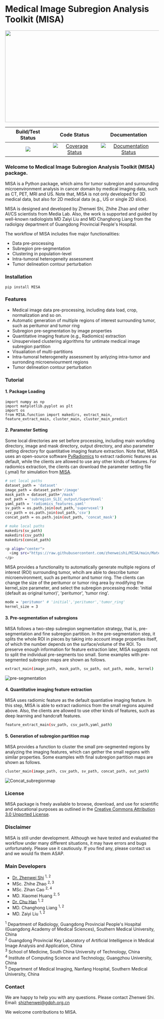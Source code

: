 # Medical Image Subregion Analysis Toolkit (MISA) 

<p align="center">
  <img src="https://user-images.githubusercontent.com/17007301/219617294-a5f38b07-4599-4834-aa7c-96d01299a531.png" width="600" height="300">
</p>

|Build/Test Status|Code Status|Documentation|
| :---------------------------------------------------------------------------------------------------------------------------: | :-----------------------------------------------------------------------------------------------------------------------------------------------------------------------------------------------: | :-------------------------------------------------------------------------------------------------------------------------------------------------: |
| [![](https://travis-ci.org/modelhub-ai/modelhub-engine.svg?branch=master)](https://travis-ci.org/modelhub-ai/modelhub-engine) | [![Coverage Status](https://coveralls.io/repos/github/modelhub-ai/modelhub-engine/badge.svg?branch=master&service=github)](https://coveralls.io/github/modelhub-ai/modelhub-engine?branch=master) | [![Documentation Status](https://readthedocs.org/projects/modelhub/badge/?version=latest)](https://modelhub.readthedocs.io/en/latest/?badge=latest) |

### Welcome to Medical Image Subregion Analysis Toolkit (MISA) package.

MISA is a Python package, which aims for tumor subregion and surrounding microenvironment analysis in cancer domain by medical imaging data, such as CT, PET, MRI and US. Note that, MISA is not only developed for 3D medical data, but also for 2D medical data (e.g., US or single 2D slice). 

MISA is designed and developed by Zhenwei Shi, Zhihe Zhao and other AI/CS scientists from Media Lab. Also, the work is supported and guided by well-known radiologists MD Zaiyi Liu and MD Changhong Liang from the radiolgoy department of Guangdong Provincial People's Hospital.

The workflow of MISA includes five major functionalities:
- Data pre-processing
- Subregion pre-segmentation
- Clustering in population-level
- Intra-tumoral heterogeneity assessment
- Tumor delineation contour perturbation

### Installation

```
pip install MISA
```
### Features

- Medical image data pre-processing, including data load, crop, normalization and so on.
- Automatic generation of multiple regions of interest surrounding tumor, such as peritumor and tumor ring
- Subregion pre-segmentation by image properties
- Quantitative imaging feature (e.g., Radiomics) extraction
- Unsupervised clustering algorithms for untimate medical image subregion partition
- Visualiation of multi-partitions
- Intra-tumoral heterogeneity assessment by anlyzing intra-tumor and surronding microenviourment regions
- Tumor delineation contour perturbation


### Tutorial

#### 1. Package Loading

```
import numpy as np
import matplotlib.pyplot as plt
import os 
from MISA.function import makedirs, extract_main, feature_extract_main, cluster_main, cluster_main_predict
```

#### 2. Parameter Setting
Some local directories are set before processing, including main workding directory, image and mask directory, output directory, and also parameter setting directory for quantitative imaging feature extraction. Note that, MISA uses an open-source software [PyRadiomics](https://pyradiomics.readthedocs.io/en/latest/) to extract radiomic features as default, while the clients are allowed to use any other kinds of features. For radiomics extraction, the clients can download the parameter setting file (.ymal) for simulation from [MISA](https://github.com/zhenweishi/MISA).

```sh
# set local paths
dataset_path = 'dataset'
image_path = dataset_path+'/image'
mask_path = dataset_path+'/mask'
out_path = 'subregion_SLIC_output/SuperVoxel'
yaml_path = 'radiomics_features.yaml'
sv_path = os.path.join(out_path,'supervoxel')
csv_path = os.path.join(out_path,'csv')
concat_path = os.path.join(out_path, 'concat_mask')

# make local paths
makedirs(sv_path)
makedirs(csv_path)
makedirs(concat_path)

<p align="center">
  <img src="https://raw.githubusercontent.com/zhenweishi/MISA/main/Materials/pre-segmentation.png" width="600" height="400">
</p>

```

MISA provides a functionality to automatically generate multiple regions of interest (ROI) surrounding tumor, whcih are able to describe tumor microenvironment, such as peritumor and tumor ring. The clients can change the size of the peritumor or tumor ring area by modifying the kernel_size parameter, and select the subregion processing mode: 'initial (default as original tumor)', 'peritumor', 'tumor ring'.

```sh
mode = 'peritumor' # 'initial','peritumor','tumor_ring'
kernel_size = 3
```
#### 3. Pre-segmentation of subregions

MISA follows a two-step subregion segmentation strategy, that is, pre-segmentation and fine subregion partition. In the pre-segmentation step, it splits the whole ROI in pieces by taking into account image properties itself, of which the number depends on the surface/volume of the ROI. To preserve enough information for feature extraction later, MISA suggests not to split the individual pre-segments too small. Some examples with pre-segmented subregion  maps are shown as follows.

```sh
extract_main(image_path, mask_path, sv_path, out_path, mode, kernel)
```

![pre-segmentation](https://user-images.githubusercontent.com/17007301/219617436-37cf7a37-de46-4574-bcd2-0c070c7dfecd.png)


#### 4. Quantitative imaging feature extraction

MISA uses radiomic feature as the default quantiative imaging feature. In this step, MISA is able to extract radiomics from the small regions aquired above. Also, the clients are allowed to use other kinds of features, such as deep learning and handcraft features.

```sh
feature_extract_main(sv_path, csv_path,yaml_path)
```

#### 5. Generation of subregion partition map

MISA provides a function to cluster the small pre-segmented regions by analyzing the imaging features, which can gether the small regions with similar properties. Some examples with final subregion partition maps are shown as follows.


```sh
cluster_main(image_path, csv_path, sv_path, concat_path, out_path)
```

![Concat_subregionmap](https://user-images.githubusercontent.com/17007301/219617647-edd8599e-2299-47e1-bd4f-21028f1136e6.png)

### License

MISA package is freely available to browse, download, and use for scientific and educational purposes as outlined in the [Creative Commons Attribution 3.0 Unported License](https://creativecommons.org/licenses/by/3.0/).

### Disclaimer

MISA is still under development. Although we have tested and evaluated the workflow under many different situations, it may have errors and bugs unfortunately. Please use it cautiously. If you find any, please contact us and we would fix them ASAP.

### Main Developers
 - [Dr. Zhenwei Shi](https://github.com/zhenweishi) <sup/>1, 2
 - MSc. Zhihe Zhao <sup/>2, 3
 - MSc. Zihan Cao <sup/>2, 4
 - MD. Xiaomei Huang <sup/>2, 5
 - [Dr. Chu Han](https://chuhan89.com) <sup/>1, 2
 - MD. Changhong Liang <sup/>1, 2
 - MD. Zaiyi Liu <sup/>1, 2
 

<sup>1</sup> Department of Radiology, Guangdong Provincial People's Hospital (Guangdong Academy of Medical Sciences), Southern Medical University, China <br/>
<sup>2</sup> Guangdong Provincial Key Laboratory of Artificial Intelligence in Medical Image Analysis and Application, China <br/>
<sup>3</sup> School of Medicine, South China University of Technology, China <br/>
<sup>4</sup> Institute of Computing Science and Technology, Guangzhou University, China <br/>
<sup>5</sup> Department of Medical Imaging, Nanfang Hospital, Southern Medical University, China 

### Contact
We are happy to help you with any questions. Please contact Zhenwei Shi.
Email: shizhenwei@gdph.org.cn

We welcome contributions to MISA.
